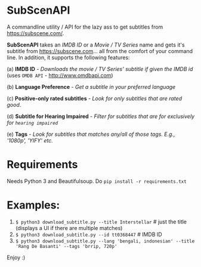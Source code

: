 # SubScenAPI
A commandline utility / API for the lazy ass to get subtitles from https://subscene.com/.

**SubScenAPI** takes an *IMDB ID* or a *Movie / TV Series* name and gets it's subtitle from https://subscene.com... all from the comfort of your command line. In addition, it supports the following features:

(a) **IMDB ID**
    - *Downloads the movie / TV Series' subtitle if given the IMDB id* (uses `OMDB API` - http://www.omdbapi.com)

(b) **Language Preference**
    - *Get a subtitle in your preferred language*

(c) **Positive-only rated subtitles**
    - *Look for only subtitles that are rated good*.

(d) **Subtitle for Hearing Impaired**
    - *Filter for subtitles that are for exclusively for `hearing impaired`*  

(e) **Tags**
    - *Look for subtitles that matches any/all of those tags. E.g., '1080p', 'YIFY' etc.*


# Requirements
Needs Python 3 and Beautifulsoup.  Do `pip install -r requirements.txt`

# Examples:
1. `$ python3 download_subtitle.py --title Interstellar`  # just the title  (displays a UI if there are multiple matches)
2. `$ python3 download_subtitle.py --id tt0368447`     # IMDB ID
3. `$ python3 download_subtitle.py --lang 'bengali, indonesian' --title 'Rang De Basanti' --tags 'brrip, 720p' `


Enjoy :)

